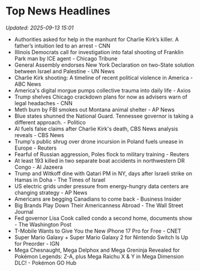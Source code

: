 # Top News Headlines

_Updated: 2025-09-13 15:01_

- Authorities asked for help in the manhunt for Charlie Kirk’s killer. A father’s intuition led to an arrest - CNN
- Illinois Democrats call for investigation into fatal shooting of Franklin Park man by ICE agent - Chicago Tribune
- General Assembly endorses New York Declaration on two-State solution between Israel and Palestine - UN News
- Charlie Kirk shooting: A timeline of recent political violence in America - ABC News
- America's digital morgue pumps collective trauma into daily life - Axios
- Trump shelves Chicago crackdown plans for now as advisers warn of legal headaches - CNN
- Meth burn by FBI smokes out Montana animal shelter - AP News
- Blue states shunned the National Guard. Tennessee governor is taking a different approach. - Politico
- AI fuels false claims after Charlie Kirk's death, CBS News analysis reveals - CBS News
- Trump's public shrug over drone incursion in Poland fuels unease in Europe - Reuters
- Fearful of Russian aggression, Poles flock to military training - Reuters
- At least 193 killed in two separate boat accidents in northwestern DR Congo - Al Jazeera
- Trump and Witkoff dine with Qatari PM in NY, days after Israeli strike on Hamas in Doha - The Times of Israel
- US electric grids under pressure from energy-hungry data centers are changing strategy - AP News
- Americans are begging Canadians to come back - Business Insider
- Big Brands Play Down Their Americanness Abroad - The Wall Street Journal
- Fed governor Lisa Cook called condo a second home, documents show - The Washington Post
- T-Mobile Wants to Give You the New iPhone 17 Pro for Free - CNET
- Super Mario Galaxy + Super Mario Galaxy 2 for Nintendo Switch Is Up for Preorder - IGN
- Mega Chesnaught, Mega Delphox and Mega Greninja Revealed for Pokémon Legends: Z-A, plus Mega Raichu X & Y in Mega Dimension DLC! - Pokémon GO Hub